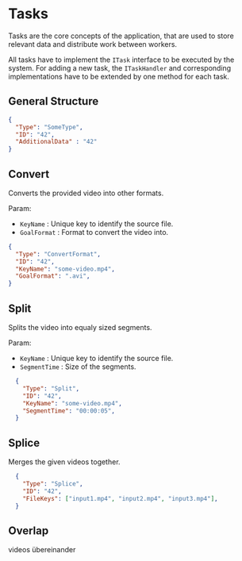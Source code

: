 # Tasks
Tasks are the core concepts of the application, that are used 
to store relevant data and distribute work between workers.

All tasks have to implement the `ITask` interface to be executed by the system.
For adding a new task, the `ITaskHandler` and corresponding implementations
have to be extended by one method for each task.

## General Structure

```json
{
  "Type": "SomeType",
  "ID": "42",
  "AdditionalData" : "42"
}
```

<!---
## Analyse
video analysieren und render path gengerieren.
--->
## Convert
Converts the provided video into other formats.

Param: 
- `KeyName` : Unique key to identify the source file.
- `GoalFormat` : Format to convert the video into.

```json
{
  "Type": "ConvertFormat",
  "ID": "42",
  "KeyName": "some-video.mp4",
  "GoalFormat": ".avi",
}
```

## Split
Splits the video into equaly sized segments.

Param: 
- `KeyName` : Unique key to identify the source file.
- `SegmentTime` : Size of the segments.

```json
  {
    "Type": "Split",
    "ID": "42",
    "KeyName": "some-video.mp4",
    "SegmentTime": "00:00:05",
  }
```
<!---
video aufteilen an 1s 3s 4s 

c# native ffmpeg 
cli
ffmpeg -ss 3.3 -t 6 -c copy -i file 
--->
## Splice
Merges the given videos together.
```json
  {
    "Type": "Splice",
    "ID": "42",
    "FileKeys": ["input1.mp4", "input2.mp4", "input3.mp4"],
  }
```

<!---
ffmpeg -i "concat:input1.mp4|input2.mp4|input3.mp4|input4.mp4" -c copy output10.mp4
--->

## Overlap
videos übereinander
